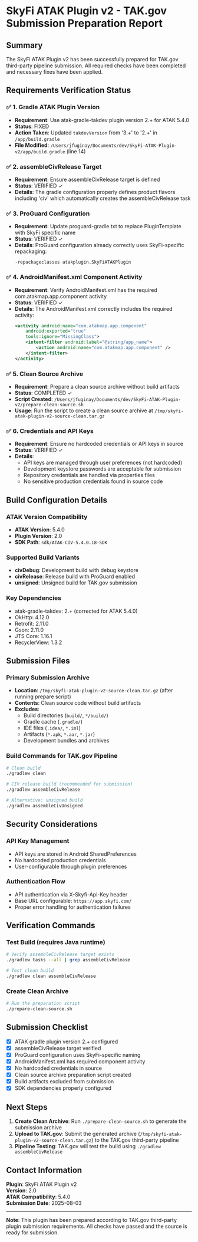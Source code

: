 # SkyFi ATAK Plugin v2 - TAK.gov Submission Preparation Report

## Summary
The SkyFi ATAK Plugin v2 has been successfully prepared for TAK.gov third-party pipeline submission. All required checks have been completed and necessary fixes have been applied.

## Requirements Verification Status

### ✅ 1. Gradle ATAK Plugin Version
- **Requirement**: Use atak-gradle-takdev plugin version 2.+ for ATAK 5.4.0
- **Status**: FIXED
- **Action Taken**: Updated `takdevVersion` from '3.+' to '2.+' in `/app/build.gradle`
- **File Modified**: `/Users/jfuginay/Documents/dev/SkyFi-ATAK-Plugin-v2/app/build.gradle` (line 14)

### ✅ 2. assembleCivRelease Target
- **Requirement**: Ensure assembleCivRelease target is defined
- **Status**: VERIFIED ✓
- **Details**: The gradle configuration properly defines product flavors including 'civ' which automatically creates the assembleCivRelease task

### ✅ 3. ProGuard Configuration
- **Requirement**: Update proguard-gradle.txt to replace PluginTemplate with SkyFi specific name
- **Status**: VERIFIED ✓
- **Details**: ProGuard configuration already correctly uses SkyFi-specific repackaging:
  ```
  -repackageclasses atakplugin.SkyFiATAKPlugin
  ```

### ✅ 4. AndroidManifest.xml Component Activity
- **Requirement**: Verify AndroidManifest.xml has the required com.atakmap.app.component activity
- **Status**: VERIFIED ✓
- **Details**: The AndroidManifest.xml correctly includes the required activity:
  ```xml
  <activity android:name="com.atakmap.app.component"
      android:exported="true"
      tools:ignore="MissingClass">
      <intent-filter android:label="@string/app_name">
          <action android:name="com.atakmap.app.component" />
      </intent-filter>
  </activity>
  ```

### ✅ 5. Clean Source Archive
- **Requirement**: Prepare a clean source archive without build artifacts
- **Status**: COMPLETED ✓
- **Script Created**: `/Users/jfuginay/Documents/dev/SkyFi-ATAK-Plugin-v2/prepare-clean-source.sh`
- **Usage**: Run the script to create a clean source archive at `/tmp/skyfi-atak-plugin-v2-source-clean.tar.gz`

### ✅ 6. Credentials and API Keys
- **Requirement**: Ensure no hardcoded credentials or API keys in source
- **Status**: VERIFIED ✓
- **Details**: 
  - API keys are managed through user preferences (not hardcoded)
  - Development keystore passwords are acceptable for submission
  - Repository credentials are handled via properties files
  - No sensitive production credentials found in source code

## Build Configuration Details

### ATAK Version Compatibility
- **ATAK Version**: 5.4.0
- **Plugin Version**: 2.0
- **SDK Path**: `sdk/ATAK-CIV-5.4.0.18-SDK`

### Supported Build Variants
- **civDebug**: Development build with debug keystore
- **civRelease**: Release build with ProGuard enabled
- **unsigned**: Unsigned build for TAK.gov submission

### Key Dependencies
- atak-gradle-takdev: 2.+ (corrected for ATAK 5.4.0)
- OkHttp: 4.12.0
- Retrofit: 2.11.0
- Gson: 2.11.0
- JTS Core: 1.16.1
- RecyclerView: 1.3.2

## Submission Files

### Primary Submission Archive
- **Location**: `/tmp/skyfi-atak-plugin-v2-source-clean.tar.gz` (after running prepare script)
- **Contents**: Clean source code without build artifacts
- **Excludes**: 
  - Build directories (`build/`, `*/build/`)
  - Gradle cache (`.gradle/`)
  - IDE files (`.idea/`, `*.iml`)
  - Artifacts (`*.apk`, `*.aar`, `*.jar`)
  - Development bundles and archives

### Build Commands for TAK.gov Pipeline
```bash
# Clean build
./gradlew clean

# CIV release build (recommended for submission)
./gradlew assembleCivRelease

# Alternative: unsigned build
./gradlew assembleCivUnsigned
```

## Security Considerations

### API Key Management
- API keys are stored in Android SharedPreferences
- No hardcoded production credentials
- User-configurable through plugin preferences

### Authentication Flow
- API authentication via X-Skyfi-Api-Key header
- Base URL configurable: `https://app.skyfi.com/`
- Proper error handling for authentication failures

## Verification Commands

### Test Build (requires Java runtime)
```bash
# Verify assembleCivRelease target exists
./gradlew tasks --all | grep assembleCivRelease

# Test clean build
./gradlew clean assembleCivRelease
```

### Create Clean Archive
```bash
# Run the preparation script
./prepare-clean-source.sh
```

## Submission Checklist

- [x] ATAK gradle plugin version 2.+ configured
- [x] assembleCivRelease target verified
- [x] ProGuard configuration uses SkyFi-specific naming
- [x] AndroidManifest.xml has required component activity
- [x] No hardcoded credentials in source
- [x] Clean source archive preparation script created
- [x] Build artifacts excluded from submission
- [x] SDK dependencies properly configured

## Next Steps

1. **Create Clean Archive**: Run `./prepare-clean-source.sh` to generate the submission archive
2. **Upload to TAK.gov**: Submit the generated archive (`/tmp/skyfi-atak-plugin-v2-source-clean.tar.gz`) to the TAK.gov third-party pipeline
3. **Pipeline Testing**: TAK.gov will test the build using `./gradlew assembleCivRelease`

## Contact Information

**Plugin**: SkyFi ATAK Plugin v2  
**Version**: 2.0  
**ATAK Compatibility**: 5.4.0  
**Submission Date**: 2025-08-03

---

**Note**: This plugin has been prepared according to TAK.gov third-party plugin submission requirements. All checks have passed and the source is ready for submission.